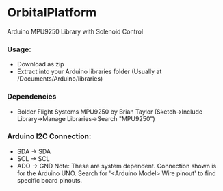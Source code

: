 # OrbitalPlatform
Arduino MPU9250 Library with Solenoid Control

### Usage:
  - Download as zip
  - Extract into your Arduino libraries folder (Usually at /Documents/Arduino/libraries)

### Dependencies
  - Bolder Flight Systems MPU9250 by Brian Taylor (Sketch->Include Library->Manage Libraries->Search "MPU9250")

### Arduino I2C Connection: 
- SDA -> SDA
- SCL -> SCL  
- ADO -> GND
Note: These are system dependent. Connection shown is for the Arduino UNO. 
Search for '\<Arduino Model\> Wire pinout' to find specific board pinouts.
